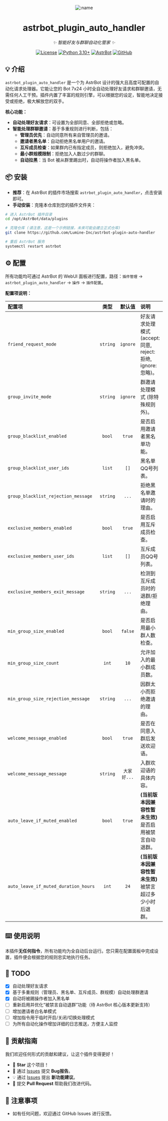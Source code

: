 <div align="center">

![:name](https://count.getloli.com/@astrbot_plugin_auto_handler?name=astrbot_plugin_auto_handler&theme=morden-num&padding=6&offset=0&align=top&scale=1&pixelated=1&darkmode=auto)

# astrbot_plugin_auto_handler

_✨ 智能好友与群聊自动化管家 ✨_  

[![License](https://img.shields.io/badge/License-MIT-green.svg)](https://opensource.org/licenses/MIT)
[![Python 3.10+](https://img.shields.io/badge/Python-3.10%2B-blue.svg)](https://www.python.org/)
[![AstrBot](https://img.shields.io/badge/AstrBot-3.5%2B-orange.svg)](https://github.com/AstrBotDevs/AstrBot)
[![GitHub](https://img.shields.io/badge/作者-crimes2-blue)](https://github.com/crimes2)

</div>

## 💡 介绍

`astrbot_plugin_auto_handler` 是一个为 AstrBot 设计的强大且高度可配置的自动化请求处理器。它能让您的 Bot 7x24 小时全自动处理好友请求和群聊邀请，无需任何人工干预。插件内置了丰富的规则引擎，可以根据您的设定，智能地决定接受或拒绝，极大解放您的双手。

**核心功能：**
- **自动处理好友请求**：可设置为全部同意、全部拒绝或忽略。
- **智能处理群聊邀请**：基于多重规则进行判断，包括：
    - **管理员优先**：自动同意所有来自管理员的邀请。
    - **邀请者黑名单**：自动拒绝黑名单用户的邀请。
    - **互斥成员检查**：如果群内已有指定成员，则拒绝加入，避免冲突。
    - **最小群规模限制**：拒绝加入人数过少的群聊。
    - **自动拉黑**：当 Bot 被从群里踢出时，自动将操作者加入黑名单。

## 📦 安装

- **推荐**：在 AstrBot 的插件市场搜索 `astrbot_plugin_auto_handler`，点击安装即可。
- **手动安装**：克隆本仓库到您的插件文件夹：

```bash
# 进入 AstrBot 插件目录
cd /opt/AstrBot/data/plugins

# 克隆仓库 (请注意，这是一个示例链接，未来可能会建立正式仓库)
git clone https://github.com/Lumine-Inc/astrbot-plugin-auto-handler

# 重启 AstrBot 服务
systemctl restart astrbot
```

## ⚙️ 配置

所有功能均可通过 AstrBot 的 WebUI 面板进行配置，路径：`插件管理` -> `astrbot_plugin_auto_handler` -> `操作` -> `插件配置`。

**配置项说明：**

| 配置项 | 类型 | 默认值 | 说明 |
| :--- | :---: | :---: | :--- |
| `friend_request_mode` | `string` | `ignore` | 好友请求处理模式 (accept: 同意, reject: 拒绝, ignore: 忽略)。 |
| `group_invite_mode` | `string` | `ignore` | 群邀请处理模式 (除特殊规则外)。 |
| `group_blacklist_enabled` | `bool` | `true` | 是否启用邀请者黑名单功能。 |
| `group_blacklist_user_ids`| `list` | `[]` | 黑名单QQ号列表。 |
| `group_blacklist_rejection_message` | `string` | `...` | 拒绝黑名单邀请时的理由。 |
| `exclusive_members_enabled` | `bool` | `true` | 是否启用互斥成员检查。 |
| `exclusive_members_user_ids`| `list` | `[]` | 互斥成员QQ号列表。 |
| `exclusive_members_exit_message` | `string` | `...` | 检测到互斥成员时的退群/拒绝理由。 |
| `min_group_size_enabled`| `bool` | `false` | 是否启用最小群人数检查。 |
| `min_group_size_count` | `int` | `10` | 允许加入的最小群成员数。 |
| `min_group_size_rejection_message` | `string` | `...` | 因群太小而拒绝邀请的理由。 |
| `welcome_message_enabled` | `bool` | `true` | 是否在同意入群后发送欢迎语。 |
| `welcome_message_message` | `string` | `大家好...` | 入群欢迎语的具体内容。 |
| `auto_leave_if_muted_enabled` | `bool` | `true` | **(当前版本因兼容性暂未生效)** 是否启用被禁言自动退群。 |
| `auto_leave_if_muted_duration_hours` | `int` | `24` | **(当前版本因兼容性暂未生效)** 被禁言超过多少小时后退群。 |


## ⌨️ 使用说明

本插件**无任何指令**，所有功能均为全自动后台运行。您只需在配置面板中完成设置，插件便会根据您的规则忠实地执行任务。

## 🤝 TODO

- [x] 自动处理好友请求
- [x] 基于多重规则（管理员、黑名单、互斥成员、群规模）自动处理群邀请
- [x] 自动将被踢操作者加入黑名单
- [ ] 重新启用并优化“被禁言自动退群”功能（待 AstrBot 核心版本更新支持）
- [ ] 增加邀请者白名单模式
- [ ] 增加指令用于临时开启/关闭/切换处理模式
- [ ] 为所有自动化操作增加详细的日志推送，方便主人监控

## 👥 贡献指南

我们欢迎任何形式的贡献和建议，让这个插件变得更好！
- 🌟 **Star** 这个项目！
- 🐛 通过 [Issues](https://github.com/Lumine-Inc/astrbot-plugin-auto-handler/issues) 提交 **Bug报告**。
- 💡 通过 [Issues](https://github.com/Lumine-Inc/astrbot-plugin-auto-handler/issues) 提出 **新功能建议**。
- 🔧 提交 **Pull Request** 帮助我们改进代码。

## 📌 注意事项
- 如有任何问题，欢迎通过 GitHub Issues 进行反馈。
